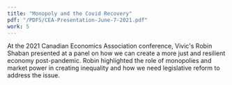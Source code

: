 ```yaml
---
title: "Monopoly and the Covid Recovery"
pdf: "/PDFS/CEA-Presentation-June-7-2021.pdf"
work: 5
---
```

At the 2021 Canadian Economics Association conference, Vivic's Robin Shaban presented at a panel on how we can create a more just and resilient economy post-pandemic. Robin highlighted the role of monopolies and market power in creating inequality and how we need legislative reform to address the issue.
